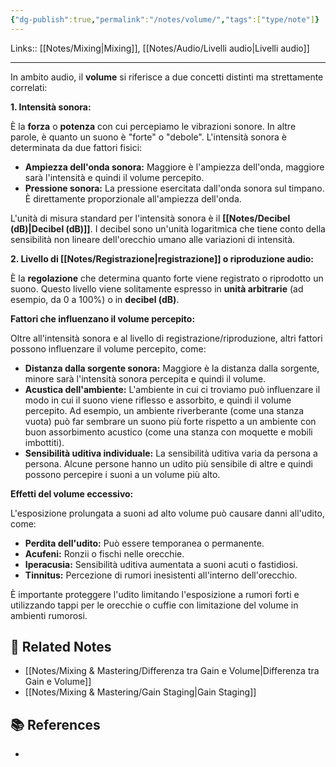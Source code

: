 ```yaml
---
{"dg-publish":true,"permalink":"/notes/volume/","tags":["type/note"]}
---
```


Links:: [[Notes/Mixing\|Mixing]], [[Notes/Audio/Livelli audio\|Livelli audio]]

---
In ambito audio, il **volume** si riferisce a due concetti distinti ma strettamente correlati:

**1. Intensità sonora:**

È la **forza** o **potenza** con cui percepiamo le vibrazioni sonore. In altre parole, è quanto un suono è "forte" o "debole". L'intensità sonora è determinata da due fattori fisici:

- **Ampiezza dell'onda sonora:** Maggiore è l'ampiezza dell'onda, maggiore sarà l'intensità e quindi il volume percepito.
- **Pressione sonora:** La pressione esercitata dall'onda sonora sul timpano. È direttamente proporzionale all'ampiezza dell'onda.

L'unità di misura standard per l'intensità sonora è il **[[Notes/Decibel (dB)\|Decibel (dB)]]**. I decibel sono un'unità logaritmica che tiene conto della sensibilità non lineare dell'orecchio umano alle variazioni di intensità.

**2. Livello di [[Notes/Registrazione\|registrazione]] o riproduzione audio:**

È la **regolazione** che determina quanto forte viene registrato o riprodotto un suono. Questo livello viene solitamente espresso in **unità arbitrarie** (ad esempio, da 0 a 100%) o in **decibel (dB)**.

**Fattori che influenzano il volume percepito:**

Oltre all'intensità sonora e al livello di registrazione/riproduzione, altri fattori possono influenzare il volume percepito, come:

- **Distanza dalla sorgente sonora:** Maggiore è la distanza dalla sorgente, minore sarà l'intensità sonora percepita e quindi il volume.
- **Acustica dell'ambiente:** L'ambiente in cui ci troviamo può influenzare il modo in cui il suono viene riflesso e assorbito, e quindi il volume percepito. Ad esempio, un ambiente riverberante (come una stanza vuota) può far sembrare un suono più forte rispetto a un ambiente con buon assorbimento acustico (come una stanza con moquette e mobili imbottiti).
- **Sensibilità uditiva individuale:** La sensibilità uditiva varia da persona a persona. Alcune persone hanno un udito più sensibile di altre e quindi possono percepire i suoni a un volume più alto.

**Effetti del volume eccessivo:**

L'esposizione prolungata a suoni ad alto volume può causare danni all'udito, come:

- **Perdita dell'udito:** Può essere temporanea o permanente.
- **Acufeni:** Ronzii o fischi nelle orecchie.
- **Iperacusia:** Sensibilità uditiva aumentata a suoni acuti o fastidiosi.
- **Tinnitus:** Percezione di rumori inesistenti all'interno dell'orecchio.

È importante proteggere l'udito limitando l'esposizione a rumori forti e utilizzando tappi per le orecchie o cuffie con limitazione del volume in ambienti rumorosi.



## 🔗 Related Notes

- [[Notes/Mixing & Mastering/Differenza tra Gain e Volume\|Differenza tra Gain e Volume]]
- [[Notes/Mixing & Mastering/Gain Staging\|Gain Staging]]

## 📚 References

- 